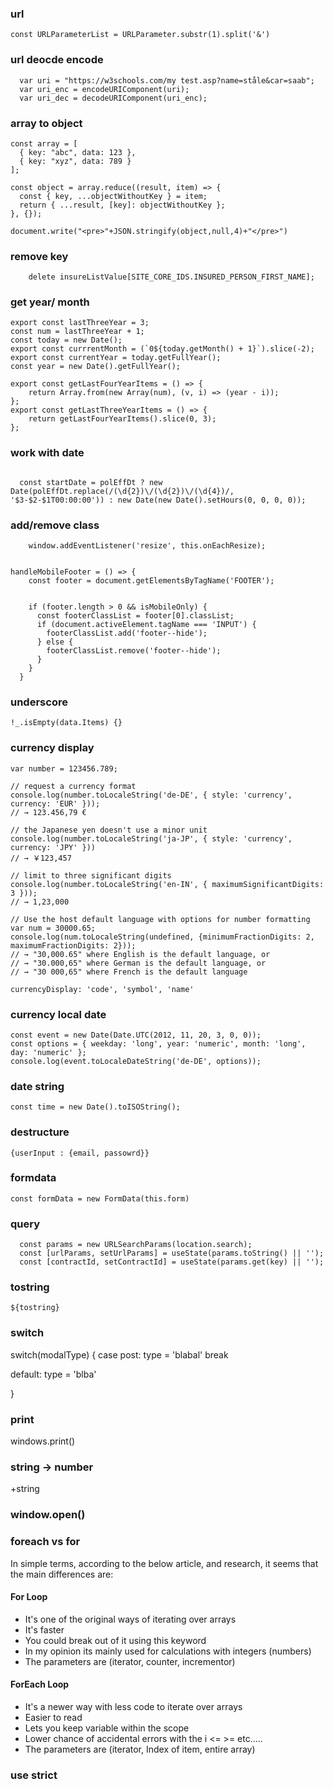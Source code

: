 ### url 
```
const URLParameterList = URLParameter.substr(1).split('&')
```
### url deocde encode
```
  var uri = "https://w3schools.com/my test.asp?name=ståle&car=saab";
  var uri_enc = encodeURIComponent(uri);
  var uri_dec = decodeURIComponent(uri_enc);
 ```
  


### array to object
```
const array = [
  { key: "abc", data: 123 },
  { key: "xyz", data: 789 }
];

const object = array.reduce((result, item) => {
  const { key, ...objectWithoutKey } = item;
  return { ...result, [key]: objectWithoutKey };
}, {});

document.write("<pre>"+JSON.stringify(object,null,4)+"</pre>")
```

### remove key
```
    delete insureListValue[SITE_CORE_IDS.INSURED_PERSON_FIRST_NAME];

```

### get year/ month
```
export const lastThreeYear = 3;
const num = lastThreeYear + 1;
const today = new Date();
export const currrentMonth = (`0${today.getMonth() + 1}`).slice(-2);
export const currentYear = today.getFullYear();
const year = new Date().getFullYear();

export const getLastFourYearItems = () => {
    return Array.from(new Array(num), (v, i) => (year - i));
};
export const getLastThreeYearItems = () => {
    return getLastFourYearItems().slice(0, 3);
};

```

### work with date
```

  const startDate = polEffDt ? new Date(polEffDt.replace(/(\d{2})\/(\d{2})\/(\d{4})/, '$3-$2-$1T00:00:00')) : new Date(new Date().setHours(0, 0, 0, 0));
```


### add/remove class
```
    window.addEventListener('resize', this.onEachResize);


handleMobileFooter = () => {
    const footer = document.getElementsByTagName('FOOTER');
    

    if (footer.length > 0 && isMobileOnly) {
      const footerClassList = footer[0].classList;
      if (document.activeElement.tagName === 'INPUT') {
        footerClassList.add('footer--hide');
      } else {
        footerClassList.remove('footer--hide');
      }
    }
  }
  ```
### underscore
```
!_.isEmpty(data.Items) {}
```

### currency display
```
var number = 123456.789;

// request a currency format
console.log(number.toLocaleString('de-DE', { style: 'currency', currency: 'EUR' }));
// → 123.456,79 €

// the Japanese yen doesn't use a minor unit
console.log(number.toLocaleString('ja-JP', { style: 'currency', currency: 'JPY' }))
// → ￥123,457

// limit to three significant digits
console.log(number.toLocaleString('en-IN', { maximumSignificantDigits: 3 }));
// → 1,23,000

// Use the host default language with options for number formatting
var num = 30000.65;
console.log(num.toLocaleString(undefined, {minimumFractionDigits: 2, maximumFractionDigits: 2}));
// → "30,000.65" where English is the default language, or
// → "30.000,65" where German is the default language, or
// → "30 000,65" where French is the default language

currencyDisplay: 'code', 'symbol', 'name'
```


### currency local date
```
const event = new Date(Date.UTC(2012, 11, 20, 3, 0, 0));
const options = { weekday: 'long', year: 'numeric', month: 'long', day: 'numeric' };
console.log(event.toLocaleDateString('de-DE', options));
```
### date string
```
const time = new Date().toISOString();
```

### destructure
```
{userInput : {email, passowrd}}
```

### formdata
```
const formData = new FormData(this.form)
```

### query
```
  const params = new URLSearchParams(location.search);
  const [urlParams, setUrlParams] = useState(params.toString() || '');
  const [contractId, setContractId] = useState(params.get(key) || '');

```


### tostring
`${tostring}`


### switch
switch(modalType) {
  case post:
    type = 'blabal'
    break
    
  default: 
    type = 'blba'

}

### print
windows.print()

### string -> number
+string

### window.open()

### foreach vs for

In simple terms, according to the below article, and research, it seems that the main differences are:

#### For Loop
- It's one of the original ways of iterating over arrays
- It's faster
- You could break out of it using this keyword
- In my opinion its mainly used for calculations with integers (numbers)
- The parameters are (iterator, counter, incrementor)

#### ForEach Loop
- It's a newer way with less code to iterate over arrays
- Easier to read
- Lets you keep variable within the scope
- Lower chance of accidental errors with the i <= >= etc.....
- The parameters are (iterator, Index of item, entire array)


### use strict

